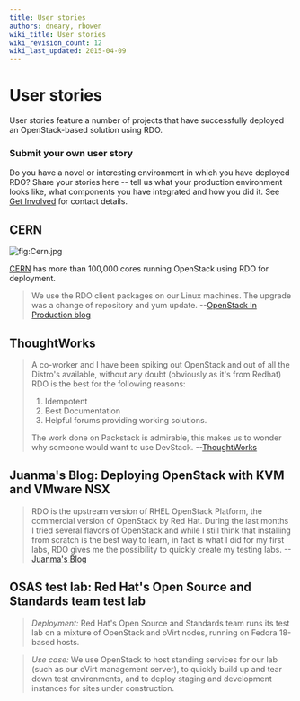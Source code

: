 ```yaml
---
title: User stories
authors: dneary, rbowen
wiki_title: User stories
wiki_revision_count: 12
wiki_last_updated: 2015-04-09
---
```


# User stories

User stories feature a number of projects that have successfully deployed an OpenStack-based solution using RDO.

### Submit your own user story

Do you have a novel or interesting environment in which you have deployed RDO? Share your stories here -- tell us what your production environment looks like, what components you have integrated and how you did it. See [Get Involved](/community/) for contact details.

## CERN

![](Cern.jpg "fig:Cern.jpg")

[CERN](http://openstack-in-production.blogspot.com/) has more than 100,000 cores running OpenStack using RDO for deployment.

> We use the RDO client packages on our Linux machines. The upgrade was a change of repository and yum update. --[OpenStack In Production blog](http://openstack-in-production.blogspot.com/)

## ThoughtWorks

> A co-worker and I have been spiking out OpenStack and out of all the Distro's available, without any doubt (obviously as it's from Redhat) RDO is the best for the following reasons:
> 
> 1.  Idempotent
> 2.  Best Documentation
> 3.  Helpful forums providing working solutions.
> 
> The work done on Packstack is admirable, this makes us to wonder why someone would want to use DevStack. --[ThoughtWorks](http://thoughtworks.com)

## Juanma's Blog: Deploying OpenStack with KVM and VMware NSX

> RDO is the upstream version of RHEL OpenStack Platform, the commercial version of OpenStack by Red Hat. During the last months I tried several flavors of OpenStack and while I still think that installing from scratch is the best way to learn, in fact is what I did for my first labs, RDO gives me the possibility to quickly create my testing labs. --[Juanma's Blog](http://jreypo.wordpress.com/2014/06/23/deploying-openstack-with-kvm-and-vmware-nsx-part-4-deploy-openstack-rdo-with-neutron-integrated-with-nsx/)

## OSAS test lab: Red Hat's Open Source and Standards team test lab

> *Deployment:* Red Hat's Open Source and Standards team runs its test lab on a mixture of OpenStack and oVirt nodes, running on Fedora 18-based hosts.

> *Use case:* We use OpenStack to host standing services for our lab (such as our oVirt management server), to quickly build up and tear down test environments, and to deploy staging and development instances for sites under construction.

